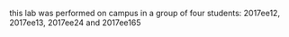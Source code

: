  this lab was performed on campus in a group of four students:  2017ee12, 2017ee13, 2017ee24 and 2017ee165
